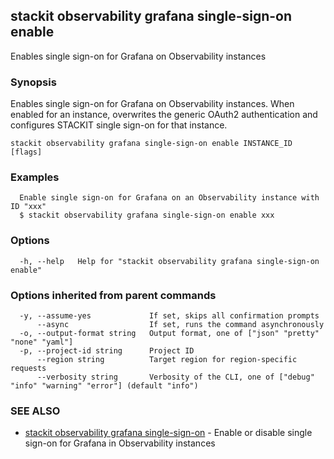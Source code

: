 ## stackit observability grafana single-sign-on enable

Enables single sign-on for Grafana on Observability instances

### Synopsis

Enables single sign-on for Grafana on Observability instances.
When enabled for an instance, overwrites the generic OAuth2 authentication and configures STACKIT single sign-on for that instance.

```
stackit observability grafana single-sign-on enable INSTANCE_ID [flags]
```

### Examples

```
  Enable single sign-on for Grafana on an Observability instance with ID "xxx"
  $ stackit observability grafana single-sign-on enable xxx
```

### Options

```
  -h, --help   Help for "stackit observability grafana single-sign-on enable"
```

### Options inherited from parent commands

```
  -y, --assume-yes             If set, skips all confirmation prompts
      --async                  If set, runs the command asynchronously
  -o, --output-format string   Output format, one of ["json" "pretty" "none" "yaml"]
  -p, --project-id string      Project ID
      --region string          Target region for region-specific requests
      --verbosity string       Verbosity of the CLI, one of ["debug" "info" "warning" "error"] (default "info")
```

### SEE ALSO

* [stackit observability grafana single-sign-on](./stackit_observability_grafana_single-sign-on.md)	 - Enable or disable single sign-on for Grafana in Observability instances

